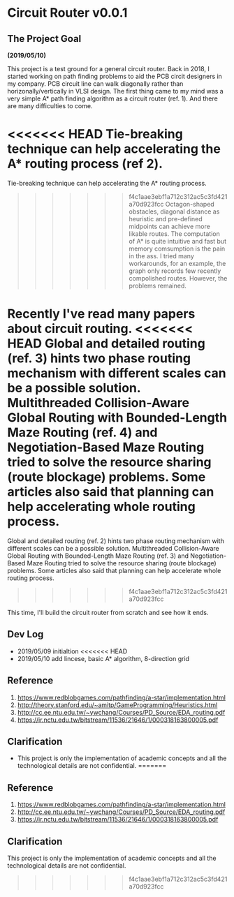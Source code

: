 # Circuit Router v0.0.1
## The Project Goal

**(2019/05/10)**

This project is a test ground for a general circuit router.
Back in 2018, I started working on path finding problems to aid the PCB circit designers in my company.
PCB circuit line can walk diagonally rather than horizonally/vertically in VLSI design.
The first thing came to my mind was a very simple A* path finding algorithm as a circuit router (ref. 1).
And there are many difficulties to come.
 
<<<<<<< HEAD
Tie-breaking technique can help accelerating the A* routing process (ref 2). 
=======
Tie-breaking technique can help accelerating the A* routing process. 
>>>>>>> f4c1aae3ebf1a712c312ac5c3fd421a70d923fcc
Octagon-shaped obstacles, diagonal distance as heuristic and pre-defined midpoints can achieve more likable routes.
The computation of A* is quite intuitive and fast but memory comsumption is the pain in the ass.
I tried many workarounds, for an example, the graph only records few recently compolished routes.
However, the problems remained.

Recently I've read many papers about circuit routing.
<<<<<<< HEAD
Global and detailed routing (ref. 3) hints two phase routing mechanism with different scales can be a possible solution.
Multithreaded Collision-Aware Global Routing with Bounded-Length Maze Routing (ref. 4) and Negotiation-Based Maze Routing tried to solve the resource sharing (route blockage) problems.
Some articles also said that planning can help accelerating whole routing process.
=======
Global and detailed routing (ref. 2) hints two phase routing mechanism with different scales can be a possible solution.
Multithreaded Collision-Aware Global Routing with Bounded-Length Maze Routing (ref. 3) and Negotiation-Based Maze Routing tried to solve the resource sharing (route blockage) problems.
Some articles also said that planning can help accelerate whole routing process.
>>>>>>> f4c1aae3ebf1a712c312ac5c3fd421a70d923fcc

This time, I'll build the circuit router from scratch and see how it ends.

## Dev Log
- 2019/05/09 initialtion
<<<<<<< HEAD
- 2019/05/10 add lincese, basic A* algorithm, 8-direction grid

## Reference
1. https://www.redblobgames.com/pathfinding/a-star/implementation.html
2. http://theory.stanford.edu/~amitp/GameProgramming/Heuristics.html
3. http://cc.ee.ntu.edu.tw/~ywchang/Courses/PD_Source/EDA_routing.pdf
4. https://ir.nctu.edu.tw/bitstream/11536/21646/1/000318163800005.pdf

## Clarification
- This project is only the implementation of academic concepts and all the technological details are not confidential.
=======

## Reference
1. https://www.redblobgames.com/pathfinding/a-star/implementation.html
2. http://cc.ee.ntu.edu.tw/~ywchang/Courses/PD_Source/EDA_routing.pdf
3. https://ir.nctu.edu.tw/bitstream/11536/21646/1/000318163800005.pdf

## Clarification
This project is only the implementation of academic concepts and all the technological details are not confidential.
>>>>>>> f4c1aae3ebf1a712c312ac5c3fd421a70d923fcc
